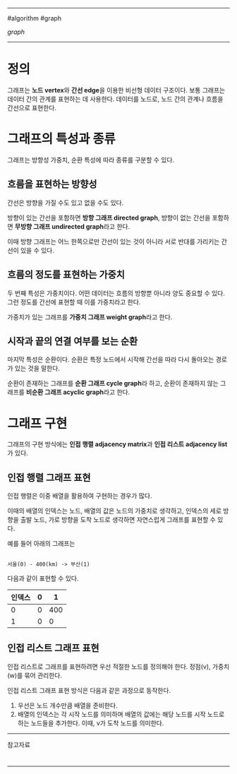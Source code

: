 
---

#algorithm #graph

_graph_

---

# 정의

그래프는 **노드 vertex**와 **간선 edge**을 이용한 비선형 데이터 구조이다. 보통 그래프는 데이터 간의 관계를 표현하는 데 사용한다. 데이터를 노드로, 노드 간의 관계나 흐름을 간선으로 표현한다.

# 그래프의 특성과 종류

그래프는 방향성 가중치, 순환 특성에 따라 종류를 구분할 수 있다.

## 흐름을 표현하는 방향성

간선은 방향을 가질 수도 있고 없을 수도 있다.

방향이 있는 간선을 포함하면 **방향 그래프 directed graph**, 방향이 없는 간선을 포함하면 **무방향 그래프 undirected graph**라고 한다.

이때 방향 그래프는 어느 한쪽으로만 간선이 있는 것이 아니라 서로 반대를 가리키는 간선이 있을 수 있다.

## 흐름의 정도를 표현하는 가중치

두 번째 특성은 가중치이다. 어떤 데이터는 흐름의 방향뿐 아니라 양도 중요할 수 있다. 그런 정도를 간선에 표현할 때 이를 가중치라고 한다.

가중치가 있는 그래프를 **가중치 그래프 weight graph**라고 한다.

## 시작과 끝의 연결 여부를 보는 순환

마지막 특성은 순환이다. 순환은 특정 노드에서 시작해 간선을 따라 다시 돌아오는 경로가 있는 것을 말한다.

순환이 존재하는 그래프를 **순환 그래프 cycle graph**라 하고, 순환이 존재하지 않는 그래프를 **비순환 그래프 acyclic graph**라고 한다.

# 그래프 구현

그래프의 구현 방식에는 **인접 행렬 adjacency matrix**과 **인접 리스트 adjacency list**가 있다.

## 인접 행렬 그래프 표현

인접 행렬은 이중 배열을 활용하여 구현하는 경우가 많다.

이때의 배열의 인덱스는 노드, 배열의 값은 노드의 가중치로 생각하고, 인덱스의 세로 방향을 출발 노드, 가로 방향을 도착 노드로 생각하면 자연스럽게 그래프를 표현할 수 있다.

예를 들어 아래의 그래프는

```

서울(0) - 400(km) -> 부산(1)

```

다음과 같이 표현할 수 있다.

| 인덱스 | 0   | 1   |
| ------ | --- | --- |
| 0      | 0   | 400 |
| 1      | 0   | 0   |

## 인접 리스트 그래프 표현

인접 리스트로 그래프를 표현하려면 우선 적절한 노드를 정의해야 한다. 정점(v), 가중치(w)를 묶어 관리한다.

인접 리스트 그래프 표현 방식은 다음과 같은 과정으로 동작한다.

1. 우선은 노드 개수만큼 배열을 준비한다.
2. 배열의 인덱스는 각 시작 노드를 의미하며 배열의 값에는 해당 노드를 시작 노드로 하는 노드들을 추가한다. 이때, v가 도착 노드를 의미한다.


---

참고자료

#

---